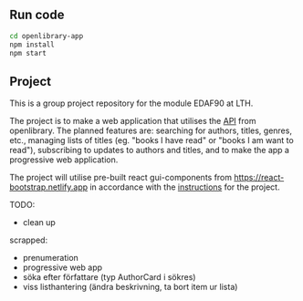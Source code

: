 ## Run code
```bash
cd openlibrary-app
npm install
npm start
```

## Project
This is a group project repository for the module EDAF90 at LTH.

The project is to make a web application that utilises the [API](https://openlibrary.org/developers/api) from openlibrary. The planned features are: searching for authors, titles, genres, etc., managing lists of titles (eg. "books I have read" or "books I am want to read"), subscribing to updates to authors and titles, and to make the app a progressive web application.

The project will utilise pre-built react gui-components from https://react-bootstrap.netlify.app in accordance with the [instructions](/project.pdf) for the project.

TODO:
- clean up

scrapped:
- prenumeration
- progressive web app
- söka efter författare (typ AuthorCard i sökres)
- viss listhantering (ändra beskrivning, ta bort item ur lista)
